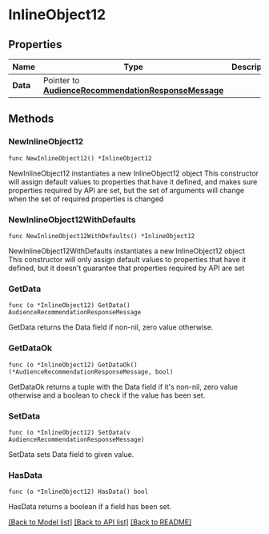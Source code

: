 # InlineObject12

## Properties

Name | Type | Description | Notes
------------ | ------------- | ------------- | -------------
**Data** | Pointer to [**AudienceRecommendationResponseMessage**](AudienceRecommendationResponseMessage.md) |  | [optional] 

## Methods

### NewInlineObject12

`func NewInlineObject12() *InlineObject12`

NewInlineObject12 instantiates a new InlineObject12 object
This constructor will assign default values to properties that have it defined,
and makes sure properties required by API are set, but the set of arguments
will change when the set of required properties is changed

### NewInlineObject12WithDefaults

`func NewInlineObject12WithDefaults() *InlineObject12`

NewInlineObject12WithDefaults instantiates a new InlineObject12 object
This constructor will only assign default values to properties that have it defined,
but it doesn't guarantee that properties required by API are set

### GetData

`func (o *InlineObject12) GetData() AudienceRecommendationResponseMessage`

GetData returns the Data field if non-nil, zero value otherwise.

### GetDataOk

`func (o *InlineObject12) GetDataOk() (*AudienceRecommendationResponseMessage, bool)`

GetDataOk returns a tuple with the Data field if it's non-nil, zero value otherwise
and a boolean to check if the value has been set.

### SetData

`func (o *InlineObject12) SetData(v AudienceRecommendationResponseMessage)`

SetData sets Data field to given value.

### HasData

`func (o *InlineObject12) HasData() bool`

HasData returns a boolean if a field has been set.


[[Back to Model list]](../README.md#documentation-for-models) [[Back to API list]](../README.md#documentation-for-api-endpoints) [[Back to README]](../README.md)


